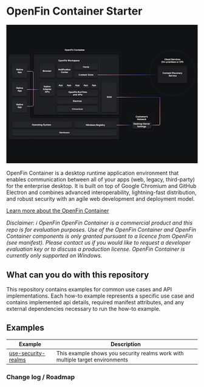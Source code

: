 # OpenFin Container Starter

![alt_text](./assets/OpenFin-Container-Starter.png "image_tooltip")

OpenFin Container is a desktop runtime application environment that enables communication between all of your apps (web, legacy, third-party) for the enterprise desktop. It is built on top of Google Chromium and GitHub Electron and combines advanced interoperability, lightning-fast distribution, and robust security with an agile web development and deployment model.

[Learn more about the OpenFin Container](https://developers.openfin.co/of-docs/docs/container-overview)

_Disclaimer: ℹ️ OpenFin OpenFin Container is a commercial product and this repo is for evaluation purposes. Use of the OpenFin Container and OpenFin Container components is only granted pursuant to a licence from OpenFin (see manifest). Please contact us if you would like to request a developer evaluation key or to discuss a production license. OpenFin Container is currently only supported on Windows._

## What can you do with this repository

This repository contains examples for common use cases and API implementations. Each how-to example represents a specific use case and contains implemented api details, required manifest attributes, and any external dependencies necessary to run the how-to example.

## Examples

| **Example** | **Description** |
| --- | --- |
| [use-security-realms](how-to/use-security-realms/README.md) | This example shows you security realms work with multiple target environments |

### Change log / Roadmap
